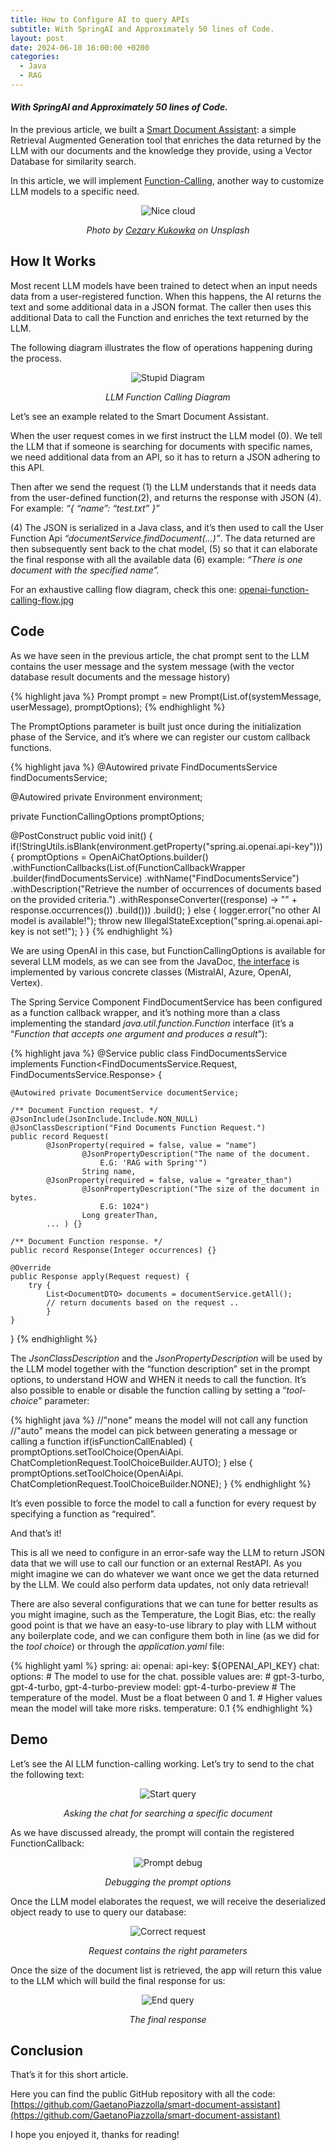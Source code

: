 ```yaml
---
title: How to Configure AI to query APIs
subtitle: With SpringAI and Approximately 50 lines of Code.
layout: post
date: 2024-06-10 16:00:00 +0200
categories:
  - Java
  - RAG
---
```

#### _With SpringAI and Approximately 50 lines of Code._

In the previous article, we built a [Smart Document Assistant](https://gaetanopiazzolla.github.io/java/rag/2024/05/23/rag-spring-ai.html): 
a simple Retrieval Augmented Generation tool that enriches the data returned by 
the LLM with our documents and the knowledge they provide, using a Vector Database for similarity search.

In this article, we will implement [Function-Calling](https://platform.openai.com/docs/guides/function-calling),
another way to customize LLM models to a specific need.

<div align="center">
<img src="/assets/rag-spring-ai/cover.png" style="content-visibility:auto"
alt="Nice cloud"
loading="lazy"
decoding="async">
</div>
<p style="text-align:center; font-style: italic;">Photo by <a href="https://unsplash.com/@czarotg?utm_source=gae.piaz">Cezary Kukowka</a> on Unsplash</p>

## How It Works

Most recent LLM models have been trained to detect when an input needs data from a 
user-registered function. When this happens, 
the AI returns the text and some additional data in a JSON format. 
The caller then uses this additional Data to call the Function and enriches the text returned by the LLM.

The following diagram illustrates the flow of operations happening during the process.

<div align="center">
<img src="/assets/rag-spring-ai/llm-function-calling-diagram.png" style="content-visibility:auto"
alt="Stupid Diagram"
loading="lazy"
decoding="async">
</div>
<p style="text-align:center; font-style: italic;">LLM Function Calling Diagram</p>

Let’s see an example related to the Smart Document Assistant.

When the user request comes in we first instruct the LLM model (0). We tell the LLM that if someone is searching for documents with specific names, we need additional data from an API, so it has to return a JSON adhering to this API.

Then after we send the request (1) the LLM understands that it needs data from the user-defined function(2), and returns the response with JSON (4). For example:
_“{ “name”: “test.txt” }”_

(4) The JSON is serialized in a Java class, and it’s then used to call the User Function Api _“documentService.findDocument(...)”_. The data returned are then subsequently sent back to the chat model, (5) so that it can elaborate the final response with all the available data (6) example: 
_“There is one document with the specified name”._

For an exhaustive calling flow diagram, check this one: [openai-function-calling-flow.jpg](https://docs.spring.io/spring-ai/reference/_images/openai-function-calling-flow.jpg)

## Code
As we have seen in the previous article, the chat prompt sent to the LLM contains the user message and the system message (with the vector database result documents and the message history) 

{% highlight java %}
Prompt prompt = new Prompt(List.of(systemMessage, userMessage), promptOptions);
{% endhighlight %}

The PromptOptions parameter is built just once during the initialization phase of the Service, and it’s where we can register our custom callback functions.

{% highlight java %}
@Autowired
private FindDocumentsService findDocumentsService;

@Autowired
private Environment environment;

private FunctionCallingOptions promptOptions;

@PostConstruct
public void init() {
    if(!StringUtils.isBlank(environment.getProperty("spring.ai.openai.api-key"))) {
        promptOptions = OpenAiChatOptions.builder()
            .withFunctionCallbacks(List.of(FunctionCallbackWrapper
            .builder(findDocumentsService)
            .withName("FindDocumentsService")
            .withDescription("Retrieve the number of occurrences of 
                documents based on the provided criteria.")
            .withResponseConverter((response) -> "" + response.occurrences())
            .build()))
        .build();
    } else {
        logger.error("no other AI model is available!");
        throw new IllegalStateException("spring.ai.openai.api-key is not set!");
    }
}
{% endhighlight %}

We are using OpenAI in this case, but FunctionCallingOptions 
is available for several LLM models, as we can see from the JavaDoc, 
[the interface](https://docs.spring.io/spring-ai/docs/current-SNAPSHOT/api/org/springframework/ai/model/function/FunctionCallingOptions.html) 
is implemented by various concrete classes (MistralAI, Azure, OpenAI, Vertex).

The Spring Service Component FindDocumentService has been configured as a function callback wrapper, 
and it’s nothing more than a class implementing the standard _java.util.function.Function_ interface 
(it’s a “_Function that accepts one argument and produces a result_”):

{% highlight java %}
@Service
public class FindDocumentsService
implements Function<FindDocumentsService.Request, FindDocumentsService.Response> {

    @Autowired private DocumentService documentService;

    /** Document Function request. */
    @JsonInclude(JsonInclude.Include.NON_NULL)
    @JsonClassDescription("Find Documents Function Request.")
    public record Request(
            @JsonProperty(required = false, value = "name")
                    @JsonPropertyDescription("The name of the document. 
                        E.G: 'RAG with Spring'")
                    String name,
            @JsonProperty(required = false, value = "greater_than")
                    @JsonPropertyDescription("The size of the document in bytes. 
                        E.G: 1024")
                    Long greaterThan,
            ... ) {}

    /** Document Function response. */
    public record Response(Integer occurrences) {}

    @Override
    public Response apply(Request request) {
        try {
            List<DocumentDTO> documents = documentService.getAll();
            // return documents based on the request .. 
            }
    }
}
{% endhighlight %}

The _JsonClassDescription_ and the _JsonPropertyDescription_ will be used by the LLM model together with the “function description” set in the prompt options, to understand HOW and WHEN it needs to call the function.
It’s also possible to enable or disable the function calling by setting a “_tool-choice_” parameter:

{% highlight java %}
//"none" means the model will not call any function
//"auto" means the model can pick between generating a message or calling a function
if(isFunctionCallEnabled) { 
    promptOptions.setToolChoice(OpenAiApi.
        ChatCompletionRequest.ToolChoiceBuilder.AUTO);
} else {
    promptOptions.setToolChoice(OpenAiApi.
        ChatCompletionRequest.ToolChoiceBuilder.NONE);
}
{% endhighlight %}

It’s even possible to force the model to call a function for every request by specifying a function as “required”.

And that’s it!

This is all we need to configure in an error-safe way the LLM 
to return JSON data that we will use to call our function or an external RestAPI. 
As you might imagine we can do whatever we want once we get the data returned by the LLM. 
We could also perform data updates, not only data retrieval!

There are also several configurations that we can tune for better results as you might imagine, 
such as the Temperature, the Logit Bias, etc: the really good point is that we have an easy-to-use 
library to play with LLM without any boilerplate code, and we can configure them both in line 
(as we did for the _tool choice_) or through the _application.yaml_ file:

{% highlight yaml %}
spring: 
  ai:
    openai:
      api-key: ${OPENAI_API_KEY}
      chat:
        options:
        # The model to use for the chat. possible values are: 
        # gpt-3-turbo, gpt-4-turbo, gpt-4-turbo-preview
        model: gpt-4-turbo-preview
        # The temperature of the model. Must be a float between 0 and 1.
        # Higher values mean the model will take more risks.
        temperature: 0.1
{% endhighlight %}

## Demo
Let’s see the AI LLM function-calling working. Let’s try to send to the chat the following text:

<div align="center">
<img src="/assets/rag-spring-ai/function-start.png" style="content-visibility:auto"
alt="Start query"
loading="lazy"
decoding="async">
</div>
<p style="text-align:center; font-style: italic;">Asking the chat for searching a specific document</p>


As we have discussed already, the prompt will contain the registered FunctionCallback:


<div align="center">
<img src="/assets/rag-spring-ai/prompt-options.png" style="content-visibility:auto"
alt="Prompt debug"
loading="lazy"
decoding="async">
</div>
<p style="text-align:center; font-style: italic;">Debugging the prompt options</p>

Once the LLM model elaborates the request, we will receive the deserialized object ready to use to query our database:

<div align="center">
<img src="/assets/rag-spring-ai/correct-request.png" style="content-visibility:auto"
alt="Correct request"
loading="lazy"
decoding="async">
</div>
<p style="text-align:center; font-style: italic;">Request contains the right parameters</p>

Once the size of the document list is retrieved, the app will return this value to the LLM which will build the final response for us:

<div align="center">
<img src="/assets/rag-spring-ai/function-end.png" style="content-visibility:auto"
alt="End query"
loading="lazy"
decoding="async">
</div>
<p style="text-align:center; font-style: italic;">The final response</p>

## Conclusion

That’s it for this short article. 

Here you can find the public GitHub repository with all the code: 
[https://github.com/GaetanoPiazzolla/smart-document-assistant](https://github.com/GaetanoPiazzolla/smart-document-assistant)

I hope you enjoyed it, thanks for reading!